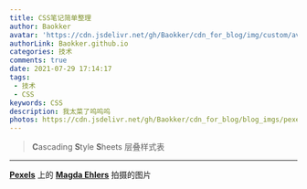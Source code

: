 ```yaml
---
title: CSS笔记简单整理
author: Baokker
avatar: 'https://cdn.jsdelivr.net/gh/Baokker/cdn_for_blog/img/custom/avatar.jpg'
authorLink: Baokker.github.io
categories: 技术
comments: true
date: 2021-07-29 17:14:17
tags:
 - 技术
 - CSS
keywords: CSS
description: 我太菜了呜呜呜
photos: https://cdn.jsdelivr.net/gh/Baokker/cdn_for_blog/blog_imgs/pexels-magda-ehlers-1300975%20(1).jpg
---
```


> **C**ascading **S**tyle **S**heets 层叠样式表

---

**[Pexels](https://www.pexels.com/zh-cn/photo/1300975/?utm_content=attributionCopyText&utm_medium=referral&utm_source=pexels)** 上的 **[Magda Ehlers](https://www.pexels.com/zh-cn/@magda-ehlers-pexels?utm_content=attributionCopyText&utm_medium=referral&utm_source=pexels)** 拍摄的图片




